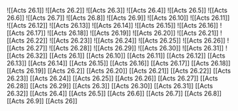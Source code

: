 ![[Acts 26.1]]
![[Acts 26.2]]
![[Acts 26.3]]
![[Acts 26.4]]
![[Acts 26.5]]
![[Acts 26.6]]
![[Acts 26.7]]
![[Acts 26.8]]
![[Acts 26.9]]
![[Acts 26.10]]
![[Acts 26.11]]
![[Acts 26.12]]
![[Acts 26.13]]
![[Acts 26.14]]
![[Acts 26.15]]
![[Acts 26.16]]
![[Acts 26.17]]
![[Acts 26.18]]
![[Acts 26.19]]
![[Acts 26.20]]
![[Acts 26.21]]
![[Acts 26.22]]
![[Acts 26.23]]
![[Acts 26.24]]
![[Acts 26.25]]
![[Acts 26.26]]
![[Acts 26.27]]
![[Acts 26.28]]
![[Acts 26.29]]
![[Acts 26.30]]
![[Acts 26.31]]
![[Acts 26.32]]
[[Acts 26.1]]
[[Acts 26.10]]
[[Acts 26.11]]
[[Acts 26.12]]
[[Acts 26.13]]
[[Acts 26.14]]
[[Acts 26.15]]
[[Acts 26.16]]
[[Acts 26.17]]
[[Acts 26.18]]
[[Acts 26.19]]
[[Acts 26.2]]
[[Acts 26.20]]
[[Acts 26.21]]
[[Acts 26.22]]
[[Acts 26.23]]
[[Acts 26.24]]
[[Acts 26.25]]
[[Acts 26.26]]
[[Acts 26.27]]
[[Acts 26.28]]
[[Acts 26.29]]
[[Acts 26.3]]
[[Acts 26.30]]
[[Acts 26.31]]
[[Acts 26.32]]
[[Acts 26.4]]
[[Acts 26.5]]
[[Acts 26.6]]
[[Acts 26.7]]
[[Acts 26.8]]
[[Acts 26.9]]
[[Acts 26]]
